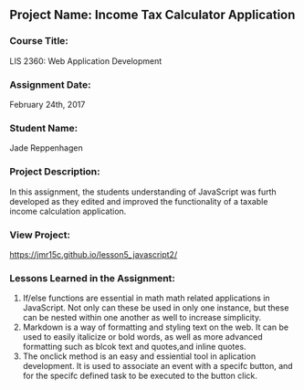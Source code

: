 ## Project Name:  Income Tax Calculator Application

### Course Title:
LIS 2360:  Web Application Development

### Assignment Date:  
February 24th, 2017

### Student Name:  
Jade Reppenhagen

### Project Description:
In this assignment, the students understanding of JavaScript was furth developed as they edited and improved the functionality of a taxable income calculation application. 

### View Project:
https://jmr15c.github.io/lesson5_javascript2/

### Lessons Learned in the Assignment:
1. If/else functions are essential in math math related applications in JavaScript. Not only can these be used in only one instance, but these can be nested within one another as well to increase simplicity.
2. Markdown is a way of formatting and styling text on the web. It can be used to easily italicize or bold words, as well as more advanced formatting such as blcok text and quotes,and inline quotes.
3. The onclick method is an easy and essiential tool in aplication development. It is used to associate an event with a specifc button, and for the specifc defined task to be executed to the button click.
